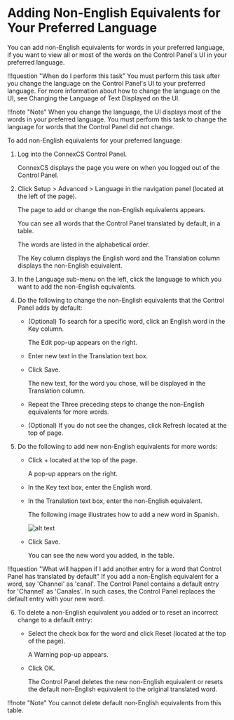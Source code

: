 # Adding Non-English Equivalents for Your Preferred Language

You can add non-English equivalents for words in your preferred language, if you want to view all or most of the words on the Control Panel's UI in your preferred language.

!!!question "When do I perform this task" You must perform this task after you change the language on the Control Panel's UI to your preferred language. For more information about how to change the language on the UI, see Changing the Language of Text Displayed on the UI.

!!!note "Note" When you change the language, the UI displays most of the words in your preferred language. You must perform this task to change the language for words that the Control Panel did not change.

To add non-English equivalents for your preferred language:

1.  Log into the ConnexCS Control Panel.

    ConnexCS displays the page you were on when you logged out of the Control Panel.
    
2.  Click Setup > Advanced > Language in the navigation panel (located at the left of the page).
    
    The page to add or change the non-English equivalents appears.
    
    You can see all words that the Control Panel translated by default, in a table. 
    
    The words are listed in the alphabetical order.
    
    The Key column displays the English word and the Translation column displays the non-English equivalent.
3.  In the Language sub-menu on the left, click the language to which you want to add the non-English equivalents.

4.  Do the following to change the non-English equivalents that the Control Panel adds by default:

    * (Optional) To search for a specific word, click an English word in the Key column.
    
	    The Edit pop-up appears on the right.
      
    * Enter new text in the Translation text box.
    
    * Click Save.
	
      The new text, for the word you chose, will be displayed in the Translation column.

    * Repeat the Three preceding steps to change the non-English equivalents for more words.

    * (Optional) If you do not see the changes, click Refresh located at the top of page.

5.  Do the following to add new non-English equivalents for more words:

    * Click + located at the top of the page.
	    
      A pop-up appears on the right.
    
    * In the Key text box, enter the English word.

    * In the Translation text box, enter the non-English equivalent.
	
      The following image illustrates how to add a new word in Spanish.
      
      ![alt text][adding-words-in-spanish]
      
     * Click Save.
	
       You can see the new word you added, in the table.

!!!question "What will happen if I add another entry for a word that Control Panel has translated by default" If you add a non-English equivalent for a word, say 'Channel' as 'canal'. The Control Panel contains a default entry for 'Channel' as 'Canales'. In such cases, the Control Panel replaces the default entry with your new word.

6.  To delete a non-English equivalent you added or to reset an incorrect change to a default entry:

    * Select the check box for the word and click Reset (located at the top of the page).
	
      A Warning pop-up appears.
      
    * Click OK.

      The Control Panel deletes the new non-English equivalent or resets the default non-English equivalent to the original translated word.
      
!!!note "Note" You cannot delete default non-English equivalents from this table.

[adding-words-in-spanish]: /misc/img/adding-words-in-spanish.png "adding-words-in-spanish"
